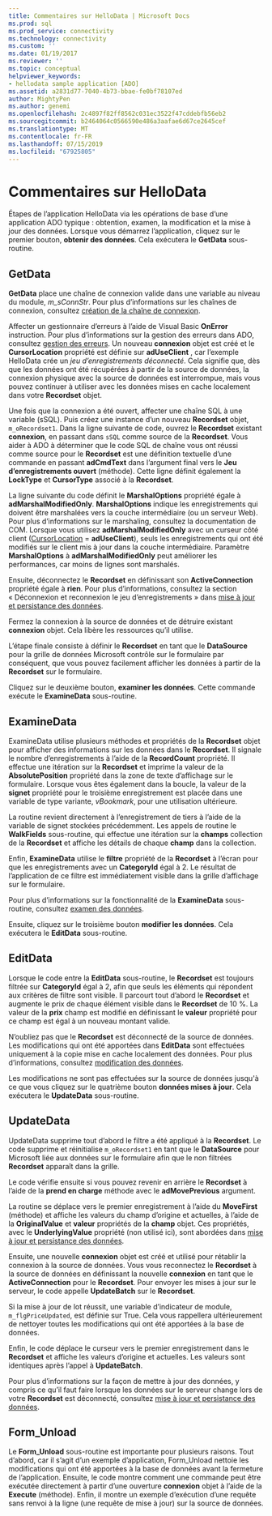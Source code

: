 ```yaml
---
title: Commentaires sur HelloData | Microsoft Docs
ms.prod: sql
ms.prod_service: connectivity
ms.technology: connectivity
ms.custom: ''
ms.date: 01/19/2017
ms.reviewer: ''
ms.topic: conceptual
helpviewer_keywords:
- hellodata sample application [ADO]
ms.assetid: a2831d77-7040-4b73-bbae-fe0bf78107ed
author: MightyPen
ms.author: genemi
ms.openlocfilehash: 2c4897f82ff8562c031ec3522f47cddebfb56eb2
ms.sourcegitcommit: b2464064c0566590e486a3aafae6d67ce2645cef
ms.translationtype: MT
ms.contentlocale: fr-FR
ms.lasthandoff: 07/15/2019
ms.locfileid: "67925805"
---
```

# <a name="comments-on-hellodata"></a>Commentaires sur HelloData
Étapes de l’application HelloData via les opérations de base d’une application ADO typique : obtention, examen, la modification et la mise à jour des données. Lorsque vous démarrez l’application, cliquez sur le premier bouton, **obtenir des données**. Cela exécutera le **GetData** sous-routine.  
  
## <a name="getdata"></a>GetData  
 **GetData** place une chaîne de connexion valide dans une variable au niveau du module, *m_sConnStr*. Pour plus d’informations sur les chaînes de connexion, consultez [création de la chaîne de connexion](../../../ado/guide/data/creating-a-connection-string.md).  
  
 Affecter un gestionnaire d’erreurs à l’aide de Visual Basic **OnError** instruction. Pour plus d’informations sur la gestion des erreurs dans ADO, consultez [gestion des erreurs](../../../ado/guide/data/error-handling.md). Un nouveau **connexion** objet est créé et le **CursorLocation** propriété est définie sur **adUseClient** , car l’exemple HelloData crée un  *jeu d’enregistrements déconnecté*. Cela signifie que, dès que les données ont été récupérées à partir de la source de données, la connexion physique avec la source de données est interrompue, mais vous pouvez continuer à utiliser avec les données mises en cache localement dans votre **Recordset** objet.  
  
 Une fois que la connexion a été ouvert, affecter une chaîne SQL à une variable (sSQL). Puis créez une instance d’un nouveau **Recordset** objet, `m_oRecordset1`. Dans la ligne suivante de code, ouvrez le **Recordset** existant **connexion**, en passant dans `sSQL` comme source de la **Recordset**. Vous aider à ADO à déterminer que le code SQL de chaîne vous ont réussi comme source pour le **Recordset** est une définition textuelle d’une commande en passant **adCmdText** dans l’argument final vers le **Jeu d’enregistrements ouvert** (méthode). Cette ligne définit également la **LockType** et **CursorType** associé à la **Recordset**.  
  
 La ligne suivante du code définit le **MarshalOptions** propriété égale à **adMarshalModifiedOnly**. **MarshalOptions** indique les enregistrements qui doivent être marshalées vers la couche intermédiaire (ou un serveur Web). Pour plus d’informations sur le marshaling, consultez la documentation de COM. Lorsque vous utilisez **adMarshalModifiedOnly** avec un curseur côté client ([CursorLocation](../../../ado/reference/ado-api/cursorlocation-property-ado.md) = **adUseClient**), seuls les enregistrements qui ont été modifiés sur le client mis à jour dans la couche intermédiaire. Paramètre **MarshalOptions** à **adMarshalModifiedOnly** peut améliorer les performances, car moins de lignes sont marshalés.  
  
 Ensuite, déconnectez le **Recordset** en définissant son **ActiveConnection** propriété égale à **rien**. Pour plus d’informations, consultez la section « Déconnexion et reconnexion le jeu d’enregistrements » dans [mise à jour et persistance des données](../../../ado/guide/data/updating-and-persisting-data.md).  
  
 Fermez la connexion à la source de données et de détruire existant **connexion** objet. Cela libère les ressources qu’il utilise.  
  
 L’étape finale consiste à définir le **Recordset** en tant que le **DataSource** pour la grille de données Microsoft contrôle sur le formulaire par conséquent, que vous pouvez facilement afficher les données à partir de la **Recordset** sur le formulaire.  
  
 Cliquez sur le deuxième bouton, **examiner les données**. Cette commande exécute le **ExamineData** sous-routine.  
  
## <a name="examinedata"></a>ExamineData  
 ExamineData utilise plusieurs méthodes et propriétés de la **Recordset** objet pour afficher des informations sur les données dans le **Recordset**. Il signale le nombre d’enregistrements à l’aide de la **RecordCount** propriété. Il effectue une itération sur la **Recordset** et imprime la valeur de la **AbsolutePosition** propriété dans la zone de texte d’affichage sur le formulaire. Lorsque vous êtes également dans la boucle, la valeur de la **signet** propriété pour le troisième enregistrement est placée dans une variable de type variante, *vBookmark*, pour une utilisation ultérieure.  
  
 La routine revient directement à l’enregistrement de tiers à l’aide de la variable de signet stockées précédemment. Les appels de routine le **WalkFields** sous-routine, qui effectue une itération sur la **champs** collection de la **Recordset** et affiche les détails de chaque **champ**  dans la collection.  
  
 Enfin, **ExamineData** utilise le **filtre** propriété de la **Recordset** à l’écran pour que les enregistrements avec un **CategoryId** égal à 2. Le résultat de l’application de ce filtre est immédiatement visible dans la grille d’affichage sur le formulaire.  
  
 Pour plus d’informations sur la fonctionnalité de la **ExamineData** sous-routine, consultez [examen des données](../../../ado/guide/data/examining-data.md).  
  
 Ensuite, cliquez sur le troisième bouton **modifier les données**. Cela exécutera le **EditData** sous-routine.  
  
## <a name="editdata"></a>EditData  
 Lorsque le code entre la **EditData** sous-routine, le **Recordset** est toujours filtrée sur **CategoryId** égal à 2, afin que seuls les éléments qui répondent aux critères de filtre sont visible. Il parcourt tout d’abord le **Recordset** et augmente le prix de chaque élément visible dans le **Recordset** de 10 %. La valeur de la **prix** champ est modifié en définissant le **valeur** propriété pour ce champ est égal à un nouveau montant valide.  
  
 N’oubliez pas que le **Recordset** est déconnecté de la source de données. Les modifications qui ont été apportées dans **EditData** sont effectuées uniquement à la copie mise en cache localement des données. Pour plus d’informations, consultez [modification des données](../../../ado/guide/data/editing-data.md).  
  
 Les modifications ne sont pas effectuées sur la source de données jusqu'à ce que vous cliquez sur le quatrième bouton **données mises à jour**. Cela exécutera le **UpdateData** sous-routine.  
  
## <a name="updatedata"></a>UpdateData  
 UpdateData supprime tout d’abord le filtre a été appliqué à la **Recordset**. Le code supprime et réinitialise `m_oRecordset1` en tant que le **DataSource** pour Microsoft liée aux données sur le formulaire afin que le non filtrées **Recordset** apparaît dans la grille.  
  
 Le code vérifie ensuite si vous pouvez revenir en arrière le **Recordset** à l’aide de la **prend en charge** méthode avec le **adMovePrevious** argument.  
  
 La routine se déplace vers le premier enregistrement à l’aide du **MoveFirst** (méthode) et affiche les valeurs du champ d’origine et actuelles, à l’aide de la **OriginalValue** et **valeur** propriétés de la **champ** objet. Ces propriétés, avec le **UnderlyingValue** propriété (non utilisé ici), sont abordées dans [mise à jour et persistance des données](../../../ado/guide/data/updating-and-persisting-data.md).  
  
 Ensuite, une nouvelle **connexion** objet est créé et utilisé pour rétablir la connexion à la source de données. Vous vous reconnectez le **Recordset** à la source de données en définissant la nouvelle **connexion** en tant que le **ActiveConnection** pour le **Recordset**. Pour envoyer les mises à jour sur le serveur, le code appelle **UpdateBatch** sur le **Recordset**.  
  
 Si la mise à jour de lot réussit, une variable d’indicateur de module, `m_flgPriceUpdated`, est définie sur True. Cela vous rappellera ultérieurement de nettoyer toutes les modifications qui ont été apportées à la base de données.  
  
 Enfin, le code déplace le curseur vers le premier enregistrement dans le **Recordset** et affiche les valeurs d’origine et actuelles. Les valeurs sont identiques après l’appel à **UpdateBatch**.  
  
 Pour plus d’informations sur la façon de mettre à jour des données, y compris ce qu’il faut faire lorsque les données sur le serveur change lors de votre **Recordset** est déconnecté, consultez [mise à jour et persistance des données](../../../ado/guide/data/updating-and-persisting-data.md).  
  
## <a name="formunload"></a>Form_Unload  
 Le **Form_Unload** sous-routine est importante pour plusieurs raisons. Tout d’abord, car il s’agit d’un exemple d’application, Form_Unload nettoie les modifications qui ont été apportées à la base de données avant la fermeture de l’application. Ensuite, le code montre comment une commande peut être exécutée directement à partir d’une ouverture **connexion** objet à l’aide de la **Execute** (méthode). Enfin, il montre un exemple d’exécution d’une requête sans renvoi à la ligne (une requête de mise à jour) sur la source de données.
